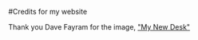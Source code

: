 #Credits for my website

Thank you Dave Fayram for the image, ["My New Desk"](https://www.flickr.com/photos/davefayram/5141876846/in/photostream/)